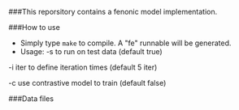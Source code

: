 ###This reporsitory contains a fenonic model implementation.

###How to use
- Simply type ``make`` to compile. A "fe" runnable will be generated.
- Usage:
-s to run on test data (default true)

-i iter to define iteration times (default 5 iter)

-c use contrastive model to train (default false)

###Data files

